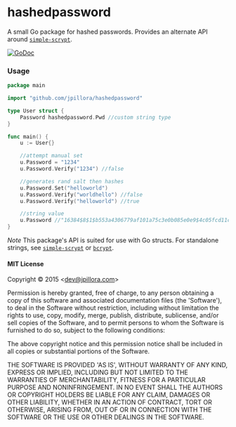 # hashedpassword

A small Go package for hashed passwords. Provides an alternate API around [`simple-scrypt`](https://github.com/elithrar/simple-scrypt).

[![GoDoc](https://godoc.org/github.com/jpillora/hashedpassword?status.svg)](https://godoc.org/github.com/jpillora/hashedpassword)

### Usage

``` go
package main

import "github.com/jpillora/hashedpassword"

type User struct {
	Password hashedpassword.Pwd //custom string type
}

func main() {
	u := User{}

	//attempt manual set
	u.Password = "1234"
	u.Password.Verify("1234") //false

	//generates rand salt then hashes
	u.Password.Set("helloworld")
	u.Password.Verify("worldhello") //false
	u.Password.Verify("helloworld") //true

	//string value
	u.Password //"16384$8$1$b553a4306779af101a75c3e0b085e0e9$4c05fcd11c56ba1560f1b6094e38383b15b9a7ab0126718f7d44a68ab3d53207"
}

```

*Note* This package's API is suited for use with Go structs. For standalone strings, see [`simple-scrypt`](https://github.com/elithrar/simple-scrypt) or [`bcrypt`](https://godoc.org/golang.org/x/crypto/bcrypt).

#### MIT License

Copyright © 2015 &lt;dev@jpillora.com&gt;

Permission is hereby granted, free of charge, to any person obtaining
a copy of this software and associated documentation files (the
'Software'), to deal in the Software without restriction, including
without limitation the rights to use, copy, modify, merge, publish,
distribute, sublicense, and/or sell copies of the Software, and to
permit persons to whom the Software is furnished to do so, subject to
the following conditions:

The above copyright notice and this permission notice shall be
included in all copies or substantial portions of the Software.

THE SOFTWARE IS PROVIDED 'AS IS', WITHOUT WARRANTY OF ANY KIND,
EXPRESS OR IMPLIED, INCLUDING BUT NOT LIMITED TO THE WARRANTIES OF
MERCHANTABILITY, FITNESS FOR A PARTICULAR PURPOSE AND NONINFRINGEMENT.
IN NO EVENT SHALL THE AUTHORS OR COPYRIGHT HOLDERS BE LIABLE FOR ANY
CLAIM, DAMAGES OR OTHER LIABILITY, WHETHER IN AN ACTION OF CONTRACT,
TORT OR OTHERWISE, ARISING FROM, OUT OF OR IN CONNECTION WITH THE
SOFTWARE OR THE USE OR OTHER DEALINGS IN THE SOFTWARE.
